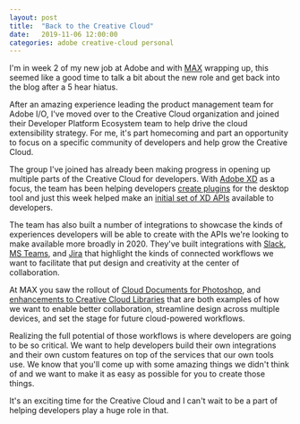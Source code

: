 ```yaml
---
layout: post
title:  "Back to the Creative Cloud"
date:   2019-11-06 12:00:00
categories: adobe creative-cloud personal
---
```

I'm in week 2 of my new job at Adobe and with [MAX](https://max.adobe.com/) wrapping up, this seemed like a good time to talk a bit about the new role and get back into the blog after a 5 hear hiatus. 

After an amazing experience leading the product management team for Adobe I/O, I've moved over to the Creative Cloud organization and joined their Developer Platform Ecosystem team to help drive the cloud extensibility strategy. For me, it's part homecoming and part an opportunity to focus on a specific community of developers and help grow the Creative Cloud.

The group I've joined has already been making progress in opening up multiple parts of the Creative Cloud for developers. With [Adobe XD](https://www.adobe.com/products/xd.html) as a focus, the team has been helping developers [create plugins](https://adobexdplatform.com/plugin-docs/) for the desktop tool and just this week helped make an [initial set of XD APIs](https://adobexdplatform.com/cloud-content-api-docs/) available to developers. 

The team has also built a number of integrations to showcase the kinds of experiences developers will be able to create with the APIs we're looking to make available more broadly in 2020. They've built integrations with [Slack](https://adobeio.slack.com/apps/A7P35MCT0-adobe-creative-cloud), [MS Teams](https://appsource.microsoft.com/en-us/product/office/WA104381222?tab=Overview), and [Jira](https://marketplace.atlassian.com/apps/1219582/adobe-xd-for-jira?hosting=cloud&tab=overview) that highlight the kinds of connected workflows we want to facilitate that put design and creativity at the center of collaboration. 

At MAX you saw the rollout of [Cloud Documents for Photoshop](https://helpx.adobe.com/sea/photoshop/using/cloud-documents-faq.html), and [enhancements to Creative Cloud Libraries](https://theblog.adobe.com/creative-cloud-libraries-putting-all-your-assets-at-your-fingertips-and-making-collaboration-easier-than-ever/) that are both examples of how we want to enable better collaboration, streamline design across multiple devices, and set the stage for future cloud-powered workflows. 

Realizing the full potential of those workflows is where developers are going to be so critical. We  want to help developers build their own integrations and their own custom features on top of the services that our own tools use. We know that you'll come up with some amazing things we didn't think of and we want to make it as easy as possible for you to create those things.

It's an exciting time for the Creative Cloud and I can't wait to be a part of helping developers play a huge role in that. 